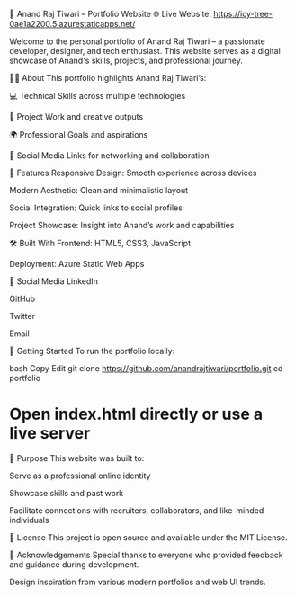 💼 Anand Raj Tiwari – Portfolio Website
🌐 Live Website: https://icy-tree-0ae1a2200.5.azurestaticapps.net/

Welcome to the personal portfolio of Anand Raj Tiwari – a passionate developer, designer, and tech enthusiast. This website serves as a digital showcase of Anand's skills, projects, and professional journey.

🧑‍💻 About
This portfolio highlights Anand Raj Tiwari’s:

💻 Technical Skills across multiple technologies

🧠 Project Work and creative outputs

🌍 Professional Goals and aspirations

🔗 Social Media Links for networking and collaboration

🚀 Features
Responsive Design: Smooth experience across devices

Modern Aesthetic: Clean and minimalistic layout

Social Integration: Quick links to social profiles

Project Showcase: Insight into Anand’s work and capabilities

🛠️ Built With
Frontend: HTML5, CSS3, JavaScript

Deployment: Azure Static Web Apps

🔗 Social Media
LinkedIn

GitHub

Twitter

Email

📁 Getting Started
To run the portfolio locally:

bash
Copy
Edit
git clone https://github.com/anandrajtiwari/portfolio.git
cd portfolio
# Open index.html directly or use a live server
🎯 Purpose
This website was built to:

Serve as a professional online identity

Showcase skills and past work

Facilitate connections with recruiters, collaborators, and like-minded individuals

📃 License
This project is open source and available under the MIT License.

🙌 Acknowledgements
Special thanks to everyone who provided feedback and guidance during development.

Design inspiration from various modern portfolios and web UI trends.
